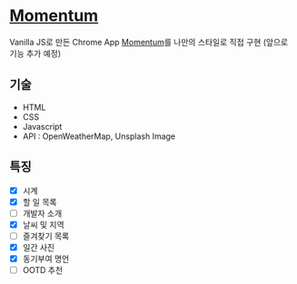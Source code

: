 # [Momentum](https://hanseunghoon.github.io/Momentum/)

Vanilla JS로 만든 Chrome App [Momentum](https://chrome.google.com/webstore/detail/momentum/laookkfknpbbblfpciffpaejjkokdgca)를 나만의 스타일로 직접 구현 (앞으로 기능 추가 예정)

## 기술

- HTML
- CSS
- Javascript
- API : OpenWeatherMap, Unsplash Image

## 특징

- [x] 시계
- [x] 할 일 목록
- [ ] 개발자 소개
- [x] 날씨 및 지역 
- [ ] 즐겨찾기 목록
- [x] 일간 사진
- [x] 동기부여 명언
- [ ] OOTD 추천
